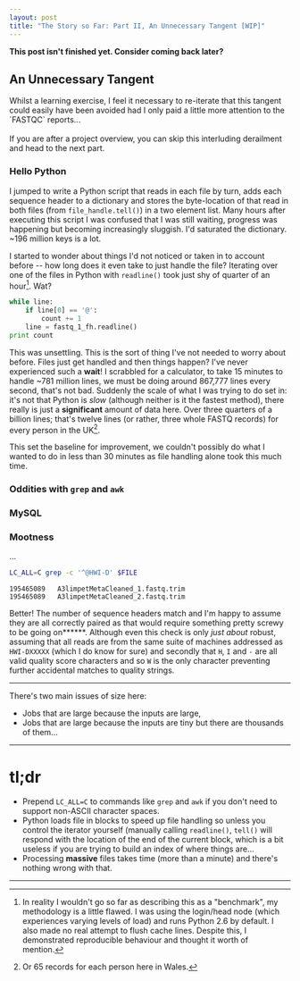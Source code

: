 ```yaml
---
layout: post
title: "The Story so Far: Part II, An Unnecessary Tangent [WIP]"
---
```


<p class="message"><b>This post isn't finished yet. Consider coming back later?</b></p>

## An Unnecessary Tangent
<p class="message">Whilst a learning exercise, I feel it necessary to re-iterate that this tangent could easily have been avoided had I only paid a little more attention to the `FASTQC` reports...<br /><br />
If you are after a project overview, you can skip this interluding derailment and head to the next part.</p>

### Hello Python
I jumped to write a Python script that reads in each file by turn, adds each sequence header to a dictionary and stores
the byte-location of that read in both files (from `file_handle.tell()`) in a two element list. Many hours after
executing this script I was confused that I was still waiting, progress was happening but becoming increasingly
sluggish. I'd saturated the dictionary. ~196 million keys is a lot.

I started to wonder about things I'd not noticed or taken in to account before -- how long does it even take to just
handle the file? Iterating over one of the files in Python with `readline()` took just shy of quarter of an hour[^1].
Wat?

```python
while line:
    if line[0] == '@':
        count += 1
    line = fastq_1_fh.readline()
print count 
```

This was unsettling. This is the sort of thing I've not needed to worry about before. Files just get handled and
then things happen? I've never experienced such a **wait**! I scrabbled for a calculator, to take 15 minutes to
handle ~781 million lines, we must be doing around 867,777 lines every second, that's not bad.
Suddenly the scale of what I was trying to do set in: it's not that Python is *slow* (although neither is it the
fastest method), there really is just a **significant** amount of data here. Over three quarters of a billion
lines; that's twelve lines (or rather, three whole FASTQ records) for every person in the UK[^2].

This set the baseline for improvement, we couldn't possibly do what I wanted to do in less than 30 minutes as file
handling alone took this much time.

### Oddities with `grep` and `awk`

### MySQL

### Mootness
...
```bash
LC_ALL=C grep -c '^@HWI-D' $FILE
```
```
195465089   A3limpetMetaCleaned_1.fastq.trim
195465089   A3limpetMetaCleaned_2.fastq.trim
```

Better! The number of sequence headers match and I'm happy to assume they are all correctly paired
as that would require something pretty screwy to be going on\*\*\*\*\*\*.
Although even this check is only *just about* robust, assuming that all reads are from the same suite
of machines addressed as `HWI-DXXXXX` (which I do know for sure) 
and secondly that `H`, `I` and `-` are all valid quality score
characters and so `W` is the only character preventing further accidental matches to quality strings.


* * *

There's two main issues of size here:
* Jobs that are large because the inputs are large,
* Jobs that are large because the inputs are tiny but there are thousands of them...

* * *

# tl;dr
* Prepend `LC_ALL=C` to commands like `grep` and `awk` if you don't need to support non-ASCII character spaces.
* Python loads file in blocks to speed up file handling so unless you control the iterator yourself (manually calling `readline()`, `tell()` will respond with the location of the end of the current block, which is a bit useless if you are trying to build an index of where things are...
* Processing **massive** files takes time (more than a minute) and there's nothing wrong with that.

* * *

[^1]: In reality I wouldn't go so far as describing this as a "benchmark", my methodology is a little flawed. I was using the login/head node (which experiences varying levels of load) and runs Python 2.6 by default. I also made no real attempt to flush cache lines. Despite this, I demonstrated reproducible behaviour and thought it worth of mention.

[^2]: Or 65 records for each person here in Wales.
